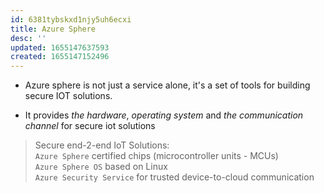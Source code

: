 ```yaml
---
id: 6381tybskxd1njy5uh6ecxi
title: Azure Sphere
desc: ''
updated: 1655147637593
created: 1655147152496
---
```


* Azure sphere is not just a service alone, it's a set of tools for building secure IOT solutions.

* It provides *the hardware*, *operating system* and *the communication channel* for secure iot solutions


>Secure end-2-end IoT Solutions:  
>`Azure Sphere` certified chips (microcontroller units - MCUs)  
>`Azure Sphere OS` based on Linux  
>`Azure Security Service` for trusted device-to-cloud communication

